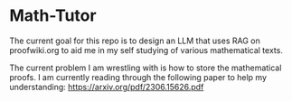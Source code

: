 # Math-Tutor
The current goal for this repo is to design an LLM that uses RAG on proofwiki.org to aid me in my self studying of various mathematical texts.

The current problem I am wrestling with is how to store the mathematical proofs. I am currently reading through the following paper to help my understanding:
https://arxiv.org/pdf/2306.15626.pdf
